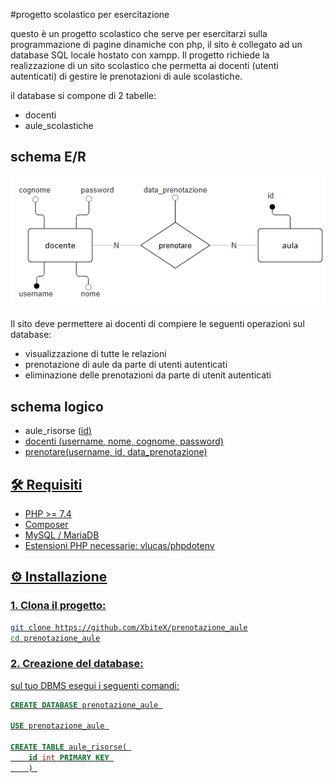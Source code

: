 #progetto scolastico per esercitazione

questo è un progetto scolastico che serve per esercitarzi sulla programmazione di pagine dinamiche con php, il sito è collegato ad un database SQL locale hostato con xampp.
Il progetto richiede la realizzazione di un sito scolastico che permetta ai docenti (utenti autenticati) di gestire le prenotazioni di aule scolastiche.

il database si compone di 2 tabelle: 
- docenti
- aule_scolastiche

## schema E/R
![schema E/R](images/schema_ER.png)

Il sito deve permettere ai docenti di compiere le seguenti operazioni sul database:
- visualizzazione di tutte le relazioni
- prenotazione di aule da parte di utenti autenticati
- eliminazione delle prenotazioni da parte di utenit autenticati

## schema logico 
- aule_risorse (<u>id<u>) 
- docenti (<u>username</u>, nome, cognome, password) 
- prenotare(<u>username</u>, <u>id</u>, data_prenotazione) 


## 🛠️ Requisiti
- PHP >= 7.4
- Composer
- MySQL / MariaDB 
- Estensioni PHP necessarie: vlucas/phpdotenv



## ⚙️ Installazione

### 1. Clona il progetto:

   ```bash
   git clone https://github.com/XbiteX/prenotazione_aule
   cd prenotazione_aule
   ```

### 2. Creazione del database:
   sul tuo DBMS esegui i seguenti comandi:
   ```SQL
   CREATE DATABASE prenotazione_aule 
   
   USE prenotazione_aule 
   
   CREATE TABLE aule_risorse( 
       id int PRIMARY KEY 
       ) 
   ```
